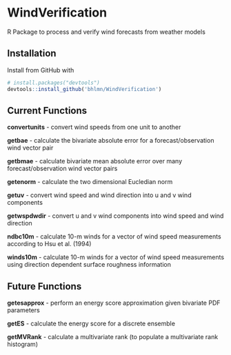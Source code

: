 # WindVerification
R Package to process and verify wind forecasts from weather models

## Installation

Install from GitHub with

```R
# install.packages("devtools")
devtools::install_github('bhlmn/WindVerification')
```

## Current Functions

**convertunits** - convert wind speeds from one unit to another

**getbae** - calculate the bivariate absolute error for a forecast/observation wind vector pair

**getbmae** - calculate bivariate mean absolute error over many forecast/observation wind vector pairs

**getenorm** - calculate the two dimensional Eucledian norm

**getuv** - convert wind speed and wind direction into u and v wind components

**getwspdwdir** - convert u and v wind components into wind speed and wind direction

**ndbc10m** - calculate 10-m winds for a vector of wind speed measurements according to Hsu et al. (1994)

**winds10m** - calculate 10-m winds for a vector of wind speed measurements using direction dependent surface roughness information

## Future Functions

**getesapprox** - perform an energy score approximation given bivariate PDF parameters

**getES** - calculate the energy score for a discrete ensemble

**getMVRank** - calculate a multivariate rank (to populate a multivariate rank histogram)

